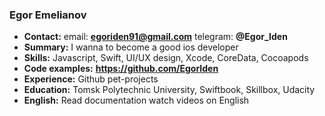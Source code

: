 ### Egor Emelianov
* **Contact:** email: **egoriden91@gmail.com** telegram: **@Egor_Iden**
* **Summary:** I wanna to become a good ios developer
* **Skills:** Javascript, Swift, UI/UX design, Xcode, CoreData, Cocoapods 
* **Code examples:** **https://github.com/EgorIden**
* **Experience:** Github pet-projects
* **Education:** Tomsk Polytechnic University, Swiftbook, Skillbox, Udacity
* **English:** Read documentation watch videos on English
